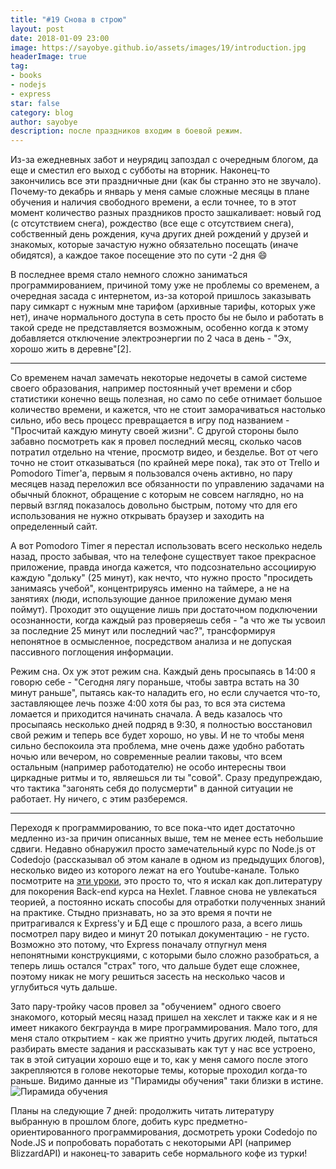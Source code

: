 ```yaml
---
title: "#19 Снова в строю"
layout: post
date: 2018-01-09 23:00
image: https://sayobye.github.io/assets/images/19/introduction.jpg
headerImage: true
tag:
- books
- nodejs
- express
star: false
category: blog
author: sayobye
description: после праздников входим в боевой режим.
---
```


Из-за ежедневных забот и неурядиц запоздал с очередным блогом, да еще и сместил его выход с субботы на вторник. Наконец-то закончились все эти праздничные дни (как бы странно это не звучало). Почему-то декабрь и январь у меня самые сложные месяцы в плане обучения и наличия свободного времени, а если точнее, то в этот момент количество разных праздников просто зашкаливает: новый год (с отсутствием снега), рождество (все еще с отсутствием снега), собственный день рождения, куча других дней рождений у друзей и знакомых, которые зачастую нужно обязательно посещать (иначе обидятся), а каждое такое посещение это по сути -2 дня :smile:

В последнее время стало немного сложно заниматься программированием, причиной тому уже не проблемы со временем, а очередная засада с интернетом, из-за которой пришлось заказывать пару симкарт с нужным мне тарифом (архивные тарифы, которых уже нет), иначе нормального доступа в сеть просто бы не было и работать в такой среде не представляется возможным, особенно когда к этому добавляется отключение электроэнергии по 2 часа в день - "Эх, хорошо жить в деревне"[2].
* * * 
Со временем начал замечать некоторые недочеты в самой системе своего образования, например постоянный учет времени и сбор статистики конечно вещь полезная, но само по себе отнимает большое количество времени, и кажется, что не стоит заморачиваться настолько сильно, ибо весь процесс превращается в игру под названием - "Просчитай каждую минуту своей жизни". С другой стороны было забавно посмотреть как я провел последний месяц, сколько часов потратил отдельно на чтение, просмотр видео, и безделье. Вот от чего точно не стоит отказываться (по крайней мере пока), так это от Trello и Pomodoro Timer'а, первым я пользовался очень активно, но пару месяцев назад переложил все обязанности по управлению задачами на обычный блокнот, обращение с которым не совсем наглядно, но на первый взгляд показалось довольно быстрым, потому что для его использования не нужно открывать браузер и заходить на определенный сайт.

А вот Pomodoro Timer я перестал использовать всего несколько недель назад, просто забывая, что на телефоне существует такое прекрасное приложение, правда иногда кажется, что подсознательно ассоциирую каждую "дольку" (25 минут), как нечто, что нужно просто "просидеть занимаясь учебой", концентрируясь именно на таймере, а не на занятиях (люди, использующие данное приложение думаю меня поймут). Проходит это ощущение лишь при достаточном подключении осознанности, когда каждый раз проверяешь себя - "а что же ты усвоил за последние 25 минут или последний час?", трансформируя непонятное в осмысленное, посредством анализа и не допуская пассивного поглощения информации.   

Режим сна. Ох уж этот режим сна. Каждый день просыпаясь в 14:00 я говорю себе - "Сегодня лягу пораньше, чтобы завтра встать на 30 минут раньше", пытаясь как-то наладить его, но если случается что-то, заставляющее лечь позже 4:00 хотя бы раз, то вся эта система ломается и приходится начинать сначала. А ведь казалось что просыпаясь несколько дней подряд в 9:30, я полностью восстановил свой режим и теперь все будет хорошо, но увы. И не то чтобы меня сильно беспокоила эта проблема, мне очень даже удобно работать ночью или вечером, но современные реалии таковы, что всем остальным (например работодателю) не особо интересны твои циркадные ритмы и то, являешься ли ты "совой". Сразу предупреждаю, что тактика "загонять себя до полусмерти" в данной ситуации не работает. Ну ничего, с этим разберемся.

* * * 

Переходя к программированию, то все пока-что идет достаточно медленно из-за причин описанных выше, тем не менее есть небольшие сдвиги. Недавно обнаружил просто замечательный курс по Node.js от Codedojo (рассказывал об этом канале в одном из предыдущих блогов), несколько видео из которого лежат на его Youtube-канале. Только посмотрите на [эти уроки](https://codedojo.ru/store/nodejs-basics), это просто то, что я искал как доп.литературу для покорения Back-end курса на Hexlet. Главное снова не увлекаться теорией, а постоянно искать способы для отработки полученных знаний на практике. Стыдно признавать, но за это время я почти не притрагивался к Express'y и БД еще с прошлого раза, а всего лишь посмотрел пару видео и минут 20 потыкал документацию - не густо. Возможно это потому, что Express поначалу отпугнул меня непонятными конструкциями, с которыми было сложно разобраться, а теперь лишь остался "страх" того, что дальше будет еще сложнее, поэтому никак не могу решиться засесть на несколько часов и углубиться чуть дальше. 

Зато пару-тройку часов провел за "обучением" одного своего знакомого, который месяц назад пришел на хекслет и также как и я не имеет никакого бекграунда в мире программирования. Мало того, для меня стало открытием - как же приятно учить других людей, пытаться разбирать вместе задания и рассказывать как тут у нас все устроено, так в этой ситуации хорошо еще и то, как у меня самого после этого закрепляются в голове некоторые темы, которые проходил когда-то раньше. Видимо данные из "Пирамиды обучения" таки близки в истине. 
![Пирамида обучения](https://sayobye.github.io/assets/images/19/piramida.jpg)

Планы на следующие 7 дней: продолжить читать литературу выбранную в прошлом блоге, добить курс предметно-ориентированного программирования, досмотреть уроки Codedojo по Node.JS и попробовать поработать с некоторыми API (например BlizzardAPI) и наконец-то заварить себе нормального кофе из турки!



 
